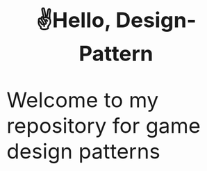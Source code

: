 <h1 align="center"><font size = 16><strong>✌️Hello, Design-Pattern </strong></h1>

<p> Welcome to my repository for game design patterns </p>
